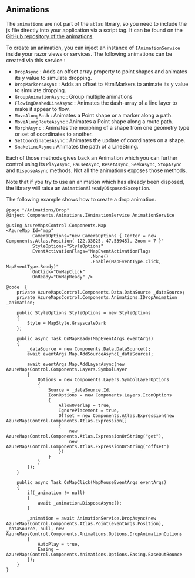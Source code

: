 ## Animations

The `animations` are not part of the `atlas` library, so you need to include the js file directly into your application via a script tag. It can be found on the [GitHub repository of the animations](https://github.com/Azure-Samples/azure-maps-animations).

To create an animation, you can inject an instance of `IAnimationService` inside your razor views or services. The following animations can be created via this service : 

- `DropAsync` : Adds an offset array property to point shapes and animates its y value to simulate dropping.
- `DropMarkersAsync` : Adds an offset to HtmlMarkers to animate its y value to simulate dropping.
- `GroupAnimationAsync` : Group multiple animations
- `FlowingDashedLineAsync` : Animates the dash-array of a line layer to make it appear to flow. 
- `MoveAlongPath` : Animates a Point shape or a marker along a path.
- `MoveAlongRouteAsync` : Animates a Point shape along a route path. 
- `MorphAsync` : Animates the morphing of a shape from one geometry type or set of coordinates to another.
- `SetCoordinatesAsync` : Animates the update of coordinates on a shape.
- `SnakelineAsync` : Animates the path of a LineString. 

Each of those methods gives back an Animation which you can further control using its `PlayAsync`, `PauseAsync`, `ResetAsync`, `SeekAsync`, `StopAsync` and `DisposeAsync` methods. Not all the animations exposes those methods.

Note that if you try to use an animation which has already been disposed, the library will raise an `AnimationAlreadyDisposedException`.

The following example shows how to create a drop animation.

```
@page "/Animations/Drop"
@inject Components.Animations.IAnimationService AnimationService

@using AzureMapsControl.Components.Map
<AzureMap Id="map"
          CameraOptions="new CameraOptions { Center = new Components.Atlas.Position(-122.33825, 47.53945), Zoom = 7 }"
          StyleOptions="StyleOptions"
          EventActivationFlags="MapEventActivationFlags
                                .None()
                                .Enable(MapEventType.Click, MapEventType.Ready)"
          OnClick="OnMapClick"
          OnReady="OnMapReady" />

@code  {
    private AzureMapsControl.Components.Data.DataSource _dataSource;
    private AzureMapsControl.Components.Animations.IDropAnimation _animation;

    public StyleOptions StyleOptions = new StyleOptions
    {
        Style = MapStyle.GrayscaleDark
    };

    public async Task OnMapReady(MapEventArgs eventArgs)
    {
        _dataSource = new Components.Data.DataSource();
        await eventArgs.Map.AddSourceAsync(_dataSource);

        await eventArgs.Map.AddLayerAsync(new AzureMapsControl.Components.Layers.SymbolLayer
        {
            Options = new Components.Layers.SymbolLayerOptions
            {
                Source = _dataSource.Id,
                IconOptions = new Components.Layers.IconOptions
                {
                    AllowOverlap = true,
                    IgnorePlacement = true,
                    Offset = new Components.Atlas.Expression(new AzureMapsControl.Components.Atlas.Expression[]
                    {
                        new AzureMapsControl.Components.Atlas.ExpressionOrString("get"),
                        new AzureMapsControl.Components.Atlas.ExpressionOrString("offset")
                    })
                }
            }
        });
    }

    public async Task OnMapClick(MapMouseEventArgs eventArgs)
    {
        if(_animation != null)
        {
            await _animation.DisposeAsync();
        }
        
        _animation = await AnimationService.DropAsync(new AzureMapsControl.Components.Atlas.Point(eventArgs.Position), _dataSource, null, new AzureMapsControl.Components.Animations.Options.DropAnimationOptions
        {
            AutoPlay = true,
            Easing = AzureMapsControl.Components.Animations.Options.Easing.EaseOutBounce
        });
    }
}
```